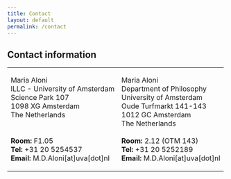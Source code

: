 ```yaml
---
title: Contact
layout: default
permalink: /contact
---
```


## Contact information

<table width="60%">
  <tr>
    <td>
      <p>
        Maria Aloni<br/>
        ILLC - University of Amsterdam<br/>
        Science Park 107<br/>
        1098 XG Amsterdam <br/>
        The Netherlands<br/><br/><br/>
        <b>Room:</b> F1.05<br/>
        <b>Tel:</b> +31 20 5254537<br/>
        <b>Email:</b> M.D.Aloni[at]uva[dot]nl<br/>
      </p>
    </td>
    <td>
      <p>
        Maria Aloni<br/>
        Department of Philosophy<br/>
        University of Amsterdam<br/>
        Oude Turfmarkt 141-143<br/>
        1012 GC Amsterdam<br/>
        The Netherlands<br/><br/>
        <b>Room:</b> 2.12 (OTM 143)<br/>
        <b>Tel:</b> +31 20 5252189<br/>
        <b>Email:</b> M.D.Aloni[at]uva[dot]nl<br/>            
      </p>
    </td>
  </tr>
</table>

